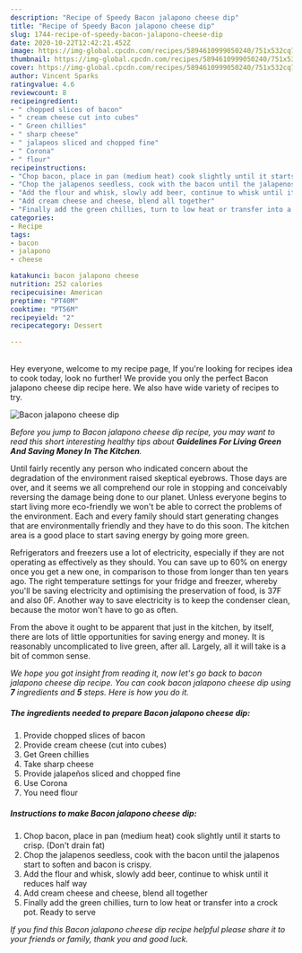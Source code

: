 ```yaml
---
description: "Recipe of Speedy Bacon jalapono cheese dip"
title: "Recipe of Speedy Bacon jalapono cheese dip"
slug: 1744-recipe-of-speedy-bacon-jalapono-cheese-dip
date: 2020-10-22T12:42:21.452Z
image: https://img-global.cpcdn.com/recipes/5894610999050240/751x532cq70/bacon-jalapono-cheese-dip-recipe-main-photo.jpg
thumbnail: https://img-global.cpcdn.com/recipes/5894610999050240/751x532cq70/bacon-jalapono-cheese-dip-recipe-main-photo.jpg
cover: https://img-global.cpcdn.com/recipes/5894610999050240/751x532cq70/bacon-jalapono-cheese-dip-recipe-main-photo.jpg
author: Vincent Sparks
ratingvalue: 4.6
reviewcount: 8
recipeingredient:
- " chopped slices of bacon"
- " cream cheese cut into cubes"
- " Green chillies"
- " sharp cheese"
- " jalapeos sliced and chopped fine"
- " Corona"
- " flour"
recipeinstructions:
- "Chop bacon, place in pan (medium heat) cook slightly until it starts to crisp. (Don&#39;t drain fat)"
- "Chop the jalapenos seedless, cook with the bacon until the jalapenos start to soften and bacon is crispy."
- "Add the flour and whisk, slowly add beer, continue to whisk until it reduces half way"
- "Add cream cheese and cheese, blend all together"
- "Finally add the green chillies, turn to low heat or transfer into a crock pot. Ready to serve"
categories:
- Recipe
tags:
- bacon
- jalapono
- cheese

katakunci: bacon jalapono cheese 
nutrition: 252 calories
recipecuisine: American
preptime: "PT40M"
cooktime: "PT56M"
recipeyield: "2"
recipecategory: Dessert

---
```

<br>
Hey everyone, welcome to my recipe page, If you're looking for recipes idea to cook today, look no further! We provide you only the perfect Bacon jalapono cheese dip recipe here. We also have wide variety of recipes to try.
<br>


![Bacon jalapono cheese dip](https://img-global.cpcdn.com/recipes/5894610999050240/751x532cq70/bacon-jalapono-cheese-dip-recipe-main-photo.jpg)

<i>Before you jump to Bacon jalapono cheese dip recipe, you may want to read this short interesting healthy tips about 
<strong>Guidelines For Living Green And Saving Money In The Kitchen</strong>.</i>
</br>

Until fairly recently any person who indicated concern about the degradation of the environment raised skeptical eyebrows. Those days are over, and it seems we all comprehend our role in stopping and conceivably reversing the damage being done to our planet. Unless everyone begins to start living more eco-friendly we won't be able to correct the problems of the environment. Each and every family should start generating changes that are environmentally friendly and they have to do this soon. The kitchen area is a good place to start saving energy by going more green.

Refrigerators and freezers use a lot of electricity, especially if they are not operating as effectively as they should. You can save up to 60% on energy once you get a new one, in comparison to those from longer than ten years ago. The right temperature settings for your fridge and freezer, whereby you'll be saving electricity and optimising the preservation of food, is 37F and also 0F. Another way to save electricity is to keep the condenser clean, because the motor won't have to go as often.

From the above it ought to be apparent that just in the kitchen, by itself, there are lots of little opportunities for saving energy and money. It is reasonably uncomplicated to live green, after all. Largely, all it will take is a bit of common sense.


<i>We hope you got insight from reading it, now let's go back to bacon jalapono cheese dip recipe. You can cook bacon jalapono cheese dip using <strong>7</strong> ingredients and <strong>5</strong> steps. Here is how you do it.
</i>

##### The ingredients needed to prepare Bacon jalapono cheese dip:

1. Provide  chopped slices of bacon
1. Provide  cream cheese (cut into cubes)
1. Get  Green chillies
1. Take  sharp cheese
1. Provide  jalapeños sliced and chopped fine
1. Use  Corona
1. You need  flour


##### Instructions to make Bacon jalapono cheese dip:

1. Chop bacon, place in pan (medium heat) cook slightly until it starts to crisp. (Don&#39;t drain fat)
1. Chop the jalapenos seedless, cook with the bacon until the jalapenos start to soften and bacon is crispy.
1. Add the flour and whisk, slowly add beer, continue to whisk until it reduces half way
1. Add cream cheese and cheese, blend all together
1. Finally add the green chillies, turn to low heat or transfer into a crock pot. Ready to serve


<i>If you find this Bacon jalapono cheese dip recipe helpful please share it to your friends or family, thank you and good luck.</i>
